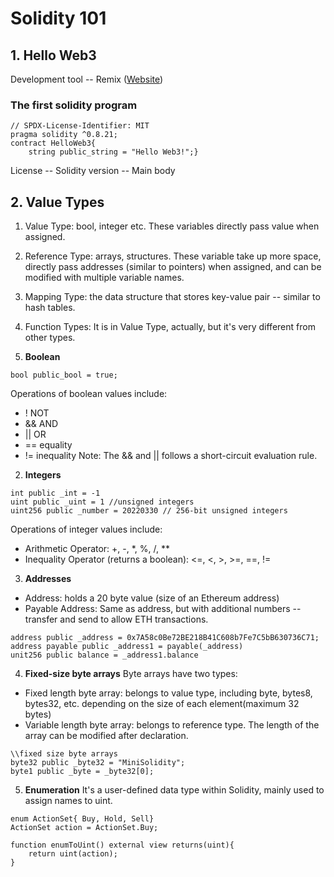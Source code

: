 # Solidity 101
## 1. Hello Web3
Development tool -- Remix ([Website](remix.ethereum.org))
### The first solidity program 
``` Solidity
// SPDX-License-Identifier: MIT
pragma solidity ^0.8.21;
contract HelloWeb3{
    string public_string = "Hello Web3!";}
```
License -- Solidity version -- Main body

## 2. Value Types
1. Value Type: bool, integer etc. These variables directly pass value when assigned. 
2. Reference Type: arrays, structures. These variable take up more space, directly pass addresses (similar to pointers) when assigned, and can be modified with multiple variable names.
3. Mapping Type: the data structure that stores key-value pair -- similar to hash tables.
4. Function Types: It is in Value Type, actually, but it's very different from other types.

1. **Boolean**
```Solidity
bool public_bool = true;
```
Operations of boolean values include:
- ! NOT
- && AND
- || OR
- == equality
- != inequality
Note: The && and || follows a short-circuit evaluation rule.

2. **Integers**
``` Solidity
int public _int = -1
uint public _uint = 1 //unsigned integers
uint256 public _number = 20220330 // 256-bit unsigned integers
```
Operations of integer values include:
- Arithmetic Operator: +, -, *, %, /, **
- Inequality Operator (returns a boolean): <=, <, >, >=, ==, !=

3. **Addresses**
- Address: holds a 20 byte value (size of an Ethereum address)
- Payable Address: Same as address, but with additional numbers -- transfer and send to allow ETH transactions.
```solidity
address public _address = 0x7A58c0Be72BE218B41C608b7Fe7C5bB630736C71;
address payable public _address1 = payable(_address)
unit256 public balance = _address1.balance
```
4. **Fixed-size byte arrays**
Byte arrays have two types:
- Fixed length byte array: belongs to value type, including byte, bytes8, bytes32, etc. depending on the size of each element(maximum 32 bytes)
- Variable length byte array: belongs to reference type. The length of the array can be modified after declaration.
```solidity
\\fixed size byte arrays
byte32 public _byte32 = "MiniSolidity";
byte1 public _byte = _byte32[0];
```
5. **Enumeration**
It's a user-defined data type within Solidity, mainly used to assign names to uint.
```solidity
enum ActionSet{ Buy, Hold, Sell}
ActionSet action = ActionSet.Buy;

function enumToUint() external view returns(uint){
    return uint(action);
}


   
